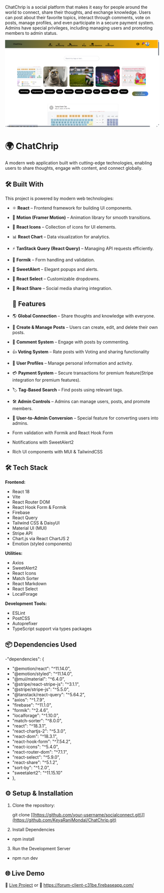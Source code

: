 
ChatChrip is a social platform that makes it easy for people around the world to connect, share their thoughts, and exchange knowledge. Users can post about their favorite topics, interact through comments, vote on posts, manage profiles, and even participate in a secure payment system. Admins have special privileges, including managing users and promoting members to admin status.

![ChatChrip website Screenshot](https://github.com/KeyaRaniMondal/ChatChrip/blob/259ee2f07db94ceb2560f0ee8d55cb1a0d2adac3/Screenshot%20(36).png)

# 🌍 ChatChrip

A modern web application built with cutting-edge technologies, enabling users to share thoughts, engage with content, and connect globally.

## 🛠 Built With

This project is powered by modern web technologies:

- ⚛️ **React** – Frontend framework for building UI components.
- 🏃 **Motion (Framer Motion)** – Animation library for smooth transitions.
- 🎨 **React Icons** – Collection of icons for UI elements.
- 📊 **React Chart** – Data visualization for analytics.
- ⚡ **TanStack Query (React Query)** – Managing API requests efficiently.
- 🚀 **Formik** – Form handling and validation.
- 🔔 **SweetAlert** – Elegant popups and alerts.
- 🔽 **React Select** – Customizable dropdowns.
- 🔄 **React Share** – Social media sharing integration.

  ## 🚀 Features

- 🌎 **Global Connection** – Share thoughts and knowledge with everyone.
- 📝 **Create & Manage Posts** – Users can create, edit, and delete their own posts.
- 💬 **Comment System** – Engage with posts by commenting.
- 👍 **Voting System** – Rate posts with Voting and sharing functionality
- 👤 **User Profiles** – Manage personal information and activity.
- 💳 **Payment System** – Secure transactions for premium feature(Stripe integration for premium features).
- 🏷 **Tag-Based Search** – Find posts using relevant tags.
- 🛠️ **Admin Controls** – Admins can manage users, posts, and promote members.
- 🔄 **User-to-Admin Conversion** – Special feature for converting users into admins.
- Form validation with Formik and React Hook Form
- Notifications with SweetAlert2
- Rich UI components with MUI & TailwindCSS

## 🛠 Tech Stack

**Frontend:**
- React 18
- Vite
- React Router DOM
- React Hook Form & Formik
- Firebase
- React Query
- Tailwind CSS & DaisyUI
- Material UI (MUI)
- Stripe API
- Chart.js via React ChartJS 2
- Emotion (styled components)

**Utilities:**
- Axios
- SweetAlert2
- React Icons
- Match Sorter
- React Markdown
- React Select
- LocalForage

**Development Tools:**
- ESLint
- PostCSS
- Autoprefixer
- TypeScript support via types packages


## 📦 Dependencies Used
-"dependencies": {
 -   "@emotion/react": "^11.14.0",
 -   "@emotion/styled": "^11.14.0",
  -  "@mui/material": "^6.4.0",
  -  "@stripe/react-stripe-js": "^3.1.1",
  -  "@stripe/stripe-js": "^5.5.0",
 -   "@tanstack/react-query": "^5.64.2",
  -  "axios": "^1.7.9",
 -   "firebase": "^11.1.0",
 -   "formik": "^2.4.6",
 -   "localforage": "^1.10.0",
 -   "match-sorter": "^8.0.0",
  -  "react": "^18.3.1",
 -   "react-chartjs-2": "^5.3.0",
  -  "react-dom": "^18.3.1",
  -  "react-hook-form": "^7.54.2",
   - "react-icons": "^5.4.0",
  -  "react-router-dom": "^7.1.1",
  -  "react-select": "^5.9.0",
  -  "react-share": "^5.1.2",
 -   "sort-by": "^1.2.0",
  -  "sweetalert2": "^11.15.10"
-  },


## ⚙️ Setup & Installation

1. Clone the repository:

   git clone [\[https://github.com/your-username/socialconnect.git\]](https://github.com/KeyaRaniMondal/ChatChrip.git)

2. Install Dependencies
  - npm install
3. Run the Development Server
  - npm run dev

## 🌐 Live Demo
🔗 [Live Project](https://forum-client-c31be.web.app/)
or
🔗 https://forum-client-c31be.firebaseapp.com/

